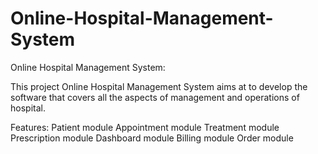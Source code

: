 # Online-Hospital-Management-System

Online Hospital Management System:

This project Online Hospital Management System aims at to develop the software that covers all the aspects of management and operations of hospital.

Features:
Patient module
Appointment module
Treatment module
Prescription module
Dashboard module
Billing module
Order module

